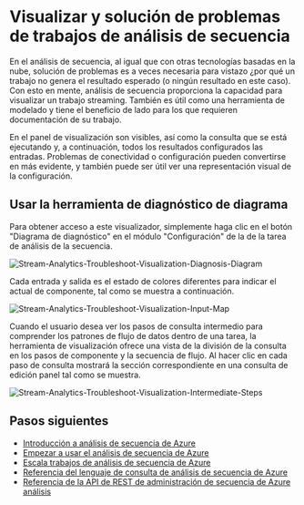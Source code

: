 <properties
    pageTitle="Visualizar y solución de problemas de trabajos de análisis de secuencia | Microsoft Azure"
    description="Obtenga información sobre cómo visualizar un proceso de trabajo de análisis de secuencia para autoservicio de solución de problemas con la característica de diagrama de diagnósticos."
    keywords=""
    documentationCenter=""
    services="stream-analytics"
    authors="jeffstokes72"
    manager="jhubbard"
    editor="cgronlun"
/>

<tags
    ms.service="stream-analytics"
    ms.devlang="na"
    ms.topic="article"
    ms.tgt_pltfrm="na"
    ms.workload="data-services"
    ms.date="09/26/2016"
    ms.author="jeffstok"
/>


# <a name="visualize-and-troubleshoot-stream-analytics-jobs"></a>Visualizar y solución de problemas de trabajos de análisis de secuencia

En el análisis de secuencia, al igual que con otras tecnologías basadas en la nube, solución de problemas es a veces necesaria para vistazo ¿por qué un trabajo no genera el resultado esperado (o ningún resultado en este caso). Con esto en mente, análisis de secuencia proporciona la capacidad para visualizar un trabajo streaming. También es útil como una herramienta de modelado y tiene el beneficio de lado para los que requieren documentación de su trabajo.

En el panel de visualización son visibles, así como la consulta que se está ejecutando y, a continuación, todos los resultados configurados las entradas. Problemas de conectividad o configuración pueden convertirse en más evidente, y también puede ser útil ver una representación visual de la configuración.

## <a name="using-the-diagnosis-diagram-tool"></a>Usar la herramienta de diagnóstico de diagrama

Para obtener acceso a este visualizador, simplemente haga clic en el botón "Diagrama de diagnóstico" en el módulo "Configuración" de la de la tarea de análisis de la secuencia.

![Stream-Analytics-Troubleshoot-Visualization-Diagnosis-Diagram](./media/stream-analytics-troubleshoot-visualization/stream-analytics-troubleshoot-visualization-diagnosis-diagram1.png)

Cada entrada y salida es el estado de colores diferentes para indicar el actual de componente, tal como se muestra a continuación.

![Stream-Analytics-Troubleshoot-Visualization-Input-Map](./media/stream-analytics-troubleshoot-visualization/stream-analytics-troubleshoot-visualization-input-map.png)

Cuando el usuario desea ver los pasos de consulta intermedio para comprender los patrones de flujo de datos dentro de una tarea, la herramienta de visualización ofrece una vista de la división de la consulta en los pasos de componente y la secuencia de flujo. Al hacer clic en cada paso de consulta mostrará la sección correspondiente en una consulta de edición panel tal como se muestra. 

![Stream-Analytics-Troubleshoot-Visualization-Intermediate-Steps](./media/stream-analytics-troubleshoot-visualization/stream-analytics-troubleshoot-visualization-intermediate-steps.png)




## <a name="next-steps"></a>Pasos siguientes

- [Introducción a análisis de secuencia de Azure](stream-analytics-introduction.md)
- [Empezar a usar el análisis de secuencia de Azure](stream-analytics-get-started.md)
- [Escala trabajos de análisis de secuencia de Azure](stream-analytics-scale-jobs.md)
- [Referencia del lenguaje de consulta de análisis de secuencia de Azure](https://msdn.microsoft.com/library/azure/dn834998.aspx)
- [Referencia de la API de REST de administración de secuencia de Azure análisis](https://msdn.microsoft.com/library/azure/dn835031.aspx)
